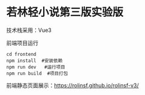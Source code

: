 # 若林轻小说第三版实验版
技术栈采用：Vue3

前端项目运行
```
cd frontend
npm install  #安装依赖
npm run dev   #运行项目
npm run build  #项目打包
```

前端静态页面展示：https://rolinsf.github.io/rolinsf-v3/
